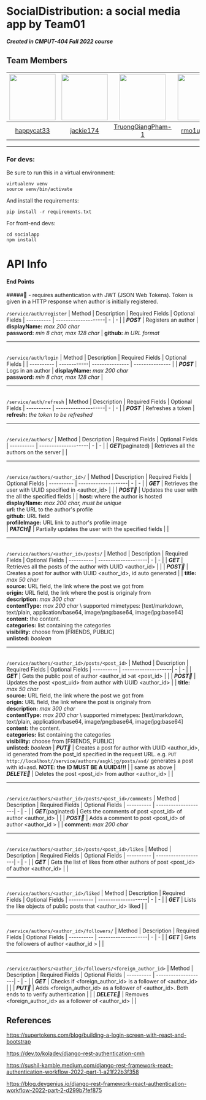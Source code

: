 # SocialDistribution: a social media app by Team01 
***Created in CMPUT-404 Fall 2022 course***
##  Team Members  
  
| <img src="https://avatars.githubusercontent.com/u/49131259?v=4" width="120">| <img src="https://avatars.githubusercontent.com/u/57372321?v=4" width="120"> | <img src="https://avatars.githubusercontent.com/u/66976914?v=4" width="120"> | <img src="https://avatars.githubusercontent.com/u/77299977?v=4" width="120"> | <img src="https://avatars.githubusercontent.com/u/98789620?v=4" width="120"> |
:---: | :---: | :---: | :---: | :---:
|[happycat33](https://github.com/happycat33)|[jackie174](https://github.com/jackie174)|[TruongGiangPham-1](https://github.com/TruongGiangPham-1)|[rmo1ualberta](https://www.youtube.com/watch?v=dQw4w9WgXcQ)|[em1i](https://github.com/em1i)|

---
### For devs:

Be sure to run this in a virtual environment:
```
virtualenv venv
source venv/bin/activate
```
And install the requirements:
```
pip install -r requirements.txt
```

For front-end devs:
```
cd socialapp
npm install
```

# API Info
#### End Points
#####🔶 - requires authentication with JWT (JSON Web Tokens). Token is given in a HTTP response when author is initially registered.

`/service/auth/register` 
|   Method   | Description | Required Fields | Optional Fields
| ---------- | --------------------| - | - |
| ***POST*** | Registers an author | **displayName:** *max 200 char* <br/> **password:** *min 8 char, max 128 char* | **github:** *in URL format*
<hr style="height: 1px; margin: 0rem 0rem 2rem 0rem;"/>

`/service/auth/login`
|   Method   | Description | Required Fields | Optional Fields |
| ---------- | ------------| --------------- | --------------- |
| ***POST*** | Logs in an author | **displayName:** *max 200 char* <br/> **password:** *min 8 char, max 128 char* | 
<hr style="height: 1px; margin: 0rem 0rem 2rem 0rem;"/>

`/service/auth/refresh`
|   Method   | Description | Required Fields | Optional Fields
| ---------- | --------------------| - | - |
| ***POST*** | Refreshes a token | **refresh:** *the token to be refreshed* 
<hr style="height: 1px; margin: 0rem 0rem 2rem 0rem;"/>

`/service/authors/`
|   Method   | Description | Required Fields | Optional Fields
| ---------- | --------------------| - | - |
| ***GET***(paginated) | Retrieves all the authors on the server |  | 
<hr style="height: 1px; margin: 0rem 0rem 2rem 0rem;"/>

`/service/authors/<author_id>/`
|   Method   | Description | Required Fields | Optional Fields
| ---------- | --------------------| - | - |
| ***GET*** | Retrieves the user with UUID specified in <author_id> | | 
| ***POST🔶*** | Updates the user with the all the specified fields | | **host:** where the author is hosted <br/> **displayName:** *max 200 char, must be unique* <br/> **url:** the URL to the author's profile <br/> **github:** URL field <br/> **profileImage:** URL link to author's profile image <br/>
| ***PATCH🔶*** | Partially updates the user with the specified fields | |
<hr style="height: 1px; margin: 0rem 0rem 2rem 0rem;"/>

`/service/authors/<author_id>/posts/`
|   Method   | Description | Required Fields | Optional Fields
| ---------- | --------------------| - | - |
| ***GET*** | Retrieves all the posts of the author with UUID <author_id> | | 
| ***POST🔶*** | Creates a post for author with UUID <author_id>, id auto generated |  | **title:** *max 50 char* <br/> **source:** URL field, the link where the post we got from <br/> **origin:** URL field, the link where the post is originaly from <br/> **description:** *max 300 char* <br/> **contentType:** *max 200 char* \ supported mimetypes: [text/markdown, text/plain, application/base64, image/png:base64, image/jpg:base64] <br/> **content:** the content. <br/> **categories:** list containing the categories <br/> **visibility:** choose from [FRIENDS, PUBLIC] <br/> **unlisted:** *boolean*
<hr style="height: 1px; margin: 0rem 0rem 2rem 0rem;"/>

`/service/authors/<author_id>/posts/<post_id>`
|   Method   | Description | Required Fields | Optional Fields
| ---------- | --------------------| - | - |
| ***GET*** | Gets the public post of author <author_id >at <post_id> | | 
| ***POST🔶*** | Updates the post <post_uid> from author with UUID <author_id> |  | **title:** *max 50 char* <br/> **source:** URL field, the link where the post we got from <br/> **origin:** URL field, the link where the post is originaly from <br/> **description:** *max 300 char* <br/> **contentType:** *max 200 char* \ supported mimetypes: [text/markdown, text/plain, application/base64, image/png:base64, image/jpg:base64] <br/> **content:** the content. <br/> **categories:** list containing the categories <br/> **visibility:** choose from [FRIENDS, PUBLIC] <br/> **unlisted:** *boolean*
| ***PUT🔶*** | Creates a post for author with UUID <author_id>, id generated from the post_id specified in the request URL. e.g. `PUT http://localhost//service/authors/asgkljg/posts/asd/` generates a post with id=asd. ****NOTE: the ID MUST BE A UUID4!!!**** |  | same as above
| ***DELETE🔶*** | Deletes the post <post_id> from author <author_id> | | 
<hr style="height: 1px; margin: 0rem 0rem 2rem 0rem;"/>

`/service/authors/<author_id>/posts/<post_id>/comments`
|   Method   | Description | Required Fields | Optional Fields
| ---------- | --------------------| - | - |
| ***GET***(paginated) | Gets the comments of post <post_id> of author <author_id> | | 
| ***POST🔶*** | Adds a comment to post <post_id> of author <author_id > | | **comment:** *max 200 char*  
<hr style="height: 1px; margin: 0rem 0rem 2rem 0rem;"/>

`/service/authors/<author_id>/posts/<post_id>/likes`
|   Method   | Description | Required Fields | Optional Fields
| ---------- | --------------------| - | - |
| ***GET*** | Gets the list of likes from other authors of post <post_id> of author <author_id> | | 
<hr style="height: 1px; margin: 0rem 0rem 2rem 0rem;"/>

`/service/authors/<author_id>/liked`
|   Method   | Description | Required Fields | Optional Fields
| ---------- | --------------------| - | - |
| ***GET*** | Lists the like objects of public posts that <author_id> liked  | | 
<hr style="height: 1px; margin: 0rem 0rem 2rem 0rem;"/>

`/service/authors/<author_id>/followers/`
|   Method   | Description | Required Fields | Optional Fields
| ---------- | --------------------| - | - |
| ***GET*** | Gets the followers of author <author_id > | | 

<hr style="height: 1px; margin: 0rem 0rem 2rem 0rem;"/>

`/service/authors/<author_id>/followers/<foreign_author_id>`
|   Method   | Description | Required Fields | Optional Fields
| ---------- | --------------------| - | - |
| ***GET*** | Checks if <foreign_author_id> is a follower of <author_id> | | 
| ***PUT🔶*** | Adds <foreign_author_id> as a follower of <author_id>. Both ends to to verify authentication | | 
| ***DELETE🔶*** | Removes <foreign_author_id> as a follower of <author_id> | | 

## References

https://supertokens.com/blog/building-a-login-screen-with-react-and-bootstrap

https://dev.to/koladev/django-rest-authentication-cmh

https://sushil-kamble.medium.com/django-rest-framework-react-authentication-workflow-2022-part-1-a21f22b3f358

https://blog.devgenius.io/django-rest-framework-react-authentication-workflow-2022-part-2-d299b7fef875